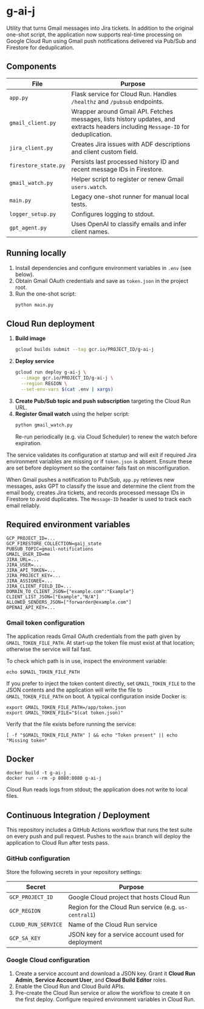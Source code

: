 # g-ai-j

Utility that turns Gmail messages into Jira tickets. In addition to the original one-shot script, the application now supports real-time processing on Google Cloud Run using Gmail push notifications delivered via Pub/Sub and Firestore for deduplication.

## Components

| File | Purpose |
| --- | --- |
| `app.py` | Flask service for Cloud Run. Handles `/healthz` and `/pubsub` endpoints. |
| `gmail_client.py` | Wrapper around Gmail API. Fetches messages, lists history updates, and extracts headers including `Message-ID` for deduplication. |
| `jira_client.py` | Creates Jira issues with ADF descriptions and client custom field. |
| `firestore_state.py` | Persists last processed history ID and recent message IDs in Firestore. |
| `gmail_watch.py` | Helper script to register or renew Gmail `users.watch`. |
| `main.py` | Legacy one-shot runner for manual local tests. |
| `logger_setup.py` | Configures logging to stdout. |
| `gpt_agent.py` | Uses OpenAI to classify emails and infer client names. |


## Running locally

1. Install dependencies and configure environment variables in `.env` (see below).
2. Obtain Gmail OAuth credentials and save as `token.json` in the project root.
3. Run the one-shot script:
   ```bash
   python main.py
   ```

## Cloud Run deployment

1. **Build image**
   ```bash
   gcloud builds submit --tag gcr.io/PROJECT_ID/g-ai-j
   ```
2. **Deploy service**
   ```bash
   gcloud run deploy g-ai-j \
     --image gcr.io/PROJECT_ID/g-ai-j \
     --region REGION \
     --set-env-vars $(cat .env | xargs)
   ```
3. **Create Pub/Sub topic and push subscription** targeting the Cloud Run URL.
4. **Register Gmail watch** using the helper script:
   ```bash
   python gmail_watch.py
   ```
   Re-run periodically (e.g. via Cloud Scheduler) to renew the watch before expiration.

The service validates its configuration at startup and will exit if required
Jira environment variables are missing or if `token.json` is absent. Ensure
these are set before deployment so the container fails fast on
misconfiguration.


When Gmail pushes a notification to Pub/Sub, `app.py` retrieves new messages, asks GPT to classify the issue and determine the client from the email body, creates Jira tickets, and records processed message IDs in Firestore to avoid duplicates. The `Message-ID` header is used to track each email reliably.


## Required environment variables

```
GCP_PROJECT_ID=...
GCP_FIRESTORE_COLLECTION=gaij_state
PUBSUB_TOPIC=gmail-notifications
GMAIL_USER_ID=me
JIRA_URL=...
JIRA_USER=...
JIRA_API_TOKEN=...
JIRA_PROJECT_KEY=...
JIRA_ASSIGNEE=...
JIRA_CLIENT_FIELD_ID=...
DOMAIN_TO_CLIENT_JSON={"example.com":"Example"}
CLIENT_LIST_JSON=["Example","N/A"]
ALLOWED_SENDERS_JSON=["forwarder@example.com"]
OPENAI_API_KEY=...

```

### Gmail token configuration

The application reads Gmail OAuth credentials from the path given by
`GMAIL_TOKEN_FILE_PATH`. At start-up the token file must exist at that
location; otherwise the service will fail fast.

To check which path is in use, inspect the environment variable:

```
echo $GMAIL_TOKEN_FILE_PATH
```

If you prefer to inject the token content directly, set
`GMAIL_TOKEN_FILE` to the JSON contents and the application will write
the file to `GMAIL_TOKEN_FILE_PATH` on boot. A typical configuration
inside Docker is:

```
export GMAIL_TOKEN_FILE_PATH=/app/token.json
export GMAIL_TOKEN_FILE="$(cat token.json)"
```

Verify that the file exists before running the service:

```
[ -f "$GMAIL_TOKEN_FILE_PATH" ] && echo "Token present" || echo "Missing token"
```

## Docker

```
docker build -t g-ai-j .
docker run --rm -p 8080:8080 g-ai-j
```

Cloud Run reads logs from stdout; the application does not write to local files.

## Continuous Integration / Deployment

This repository includes a GitHub Actions workflow that runs the test suite on
every push and pull request. Pushes to the `main` branch will deploy the
application to Cloud Run after tests pass.

### GitHub configuration

Store the following secrets in your repository settings:

| Secret | Purpose |
| --- | --- |
| `GCP_PROJECT_ID` | Google Cloud project that hosts Cloud Run |
| `GCP_REGION` | Region for the Cloud Run service (e.g. `us-central1`) |
| `CLOUD_RUN_SERVICE` | Name of the Cloud Run service |
| `GCP_SA_KEY` | JSON key for a service account used for deployment |

### Google Cloud configuration

1. Create a service account and download a JSON key. Grant it **Cloud Run
   Admin**, **Service Account User**, and **Cloud Build Editor** roles.
2. Enable the Cloud Run and Cloud Build APIs.
3. Pre-create the Cloud Run service or allow the workflow to create it on the
   first deploy. Configure required environment variables in Cloud Run.

